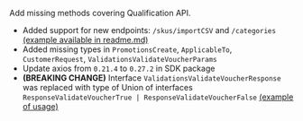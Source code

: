 [//]: # (This is an example of changeset)
[//]: # (Note `..%2F..%2F` in paths, this changelog will be in packages/sdk)

Add missing methods covering Qualification API.
  - Added support for new endpoints: `/skus/importCSV` and `/categories` [(example available in readme.md)](..%2F..%2Fpackages%2Fsdk%2FREADME.md)
  - Added missing types in `PromotionsCreate`, `ApplicableTo`, `CustomerRequest`, `ValidationsValidateVoucherParams`
  - Update axios from `0.21.4` to `0.27.2` in SDK package
  - **(BREAKING CHANGE)** Interface `ValidationsValidateVoucherResponse` was replaced with type of Union of interfaces `ResponseValidateVoucherTrue | ResponseValidateVoucherFalse`
[(example of usage)](..%2F..%2Fexamples%2Fsdk%2Fwith-nodejs-typescript%2Fserver-product.ts)
